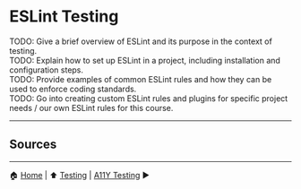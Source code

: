 # ESLint Testing

TODO: Give a brief overview of ESLint and its purpose in the context of testing.  
TODO: Explain how to set up ESLint in a project, including installation and configuration steps.  
TODO: Provide examples of common ESLint rules and how they can be used to enforce coding standards.  
TODO: Go into creating custom ESLint rules and plugins for specific project needs / our own ESLint rules for this course.  

---

## Sources

---

:house: [Home](../README.md) | :arrow_up: [Testing](./README.md) |
[A11Y Testing](./a11y-testing.md) :arrow_forward:
